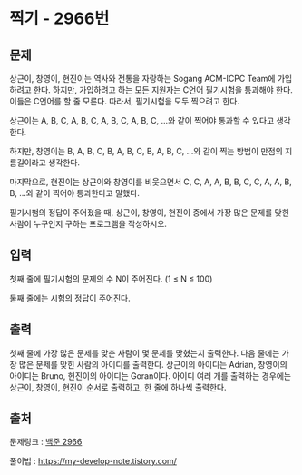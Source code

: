 <h1>찍기 - 2966번</h1>

<h2>문제</h2>

상근이, 창영이, 현진이는 역사와 전통을 자랑하는 Sogang ACM-ICPC Team에 가입하려고 한다. 하지만, 가입하려고 하는 모든 지원자는 C언어 필기시험을 통과해야 한다. 이들은 C언어를 할 줄 모른다. 따라서, 필기시험을 모두 찍으려고 한다.

상근이는 A, B, C, A, B, C, A, B, C, A, B, C, ...와 같이 찍어야 통과할 수 있다고 생각한다. 

하지만, 창영이는 B, A, B, C, B, A, B, C, B, A, B, C, ...와 같이 찍는 방법이 만점의 지름길이라고 생각한다.

마지막으로, 현진이는 상근이와 창영이를 비웃으면서 C, C, A, A, B, B, C, C, A, A, B, B, ...와 같이 찍어야 통과한다고 말했다.

필기시험의 정답이 주어졌을 때, 상근이, 창영이, 현진이 중에서 가장 많은 문제를 맞힌 사람이 누구인지 구하는 프로그램을 작성하시오.

<h2>입력</h2>

첫째 줄에 필기시험의 문제의 수 N이 주어진다. (1 ≤ N ≤ 100)

둘째 줄에는 시험의 정답이 주어진다.

<h2>출력</h2>

첫째 줄에 가장 많은 문제를 맞춘 사람이 몇 문제를 맞혔는지 출력한다.
다음 줄에는 가장 많은 문제를 맞힌 사람의 아이디를 출력한다. 상근이의 아이디는 Adrian, 창영이의 아이디는 Bruno, 현진이의 아이디는 Goran이다. 아이디 여러 개를 출력하는 경우에는 상근이, 창영이, 현진이 순서로 출력하고, 한 줄에 하나씩 출력한다.

<h2>출처</h2>

문제링크 : [백준 2966](https://www.acmicpc.net/problem/2966)

풀이법 : https://my-develop-note.tistory.com/